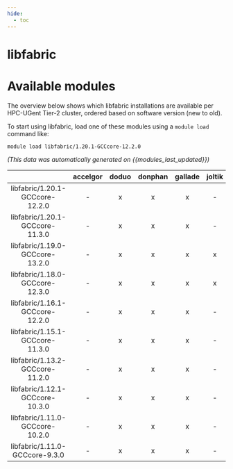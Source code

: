 ```yaml
---
hide:
  - toc
---
```


libfabric
=========

# Available modules


The overview below shows which libfabric installations are available per HPC-UGent Tier-2 cluster, ordered based on software version (new to old).

To start using libfabric, load one of these modules using a `module load` command like:

```shell
module load libfabric/1.20.1-GCCcore-12.2.0
```

*(This data was automatically generated on {{modules_last_updated}})*  

| |accelgor|doduo|donphan|gallade|joltik|shinx|skitty|
| :---: | :---: | :---: | :---: | :---: | :---: | :---: | :---: |
|libfabric/1.20.1-GCCcore-12.2.0|-|x|x|x|-|x|-|
|libfabric/1.20.1-GCCcore-11.3.0|-|x|x|x|-|x|-|
|libfabric/1.19.0-GCCcore-13.2.0|-|x|x|x|x|x|x|
|libfabric/1.18.0-GCCcore-12.3.0|-|x|x|x|x|x|x|
|libfabric/1.16.1-GCCcore-12.2.0|-|x|x|x|-|x|-|
|libfabric/1.15.1-GCCcore-11.3.0|-|x|x|x|-|-|-|
|libfabric/1.13.2-GCCcore-11.2.0|-|x|x|x|-|-|-|
|libfabric/1.12.1-GCCcore-10.3.0|-|x|x|x|-|-|-|
|libfabric/1.11.0-GCCcore-10.2.0|-|x|x|x|-|-|-|
|libfabric/1.11.0-GCCcore-9.3.0|-|x|x|x|-|-|-|

